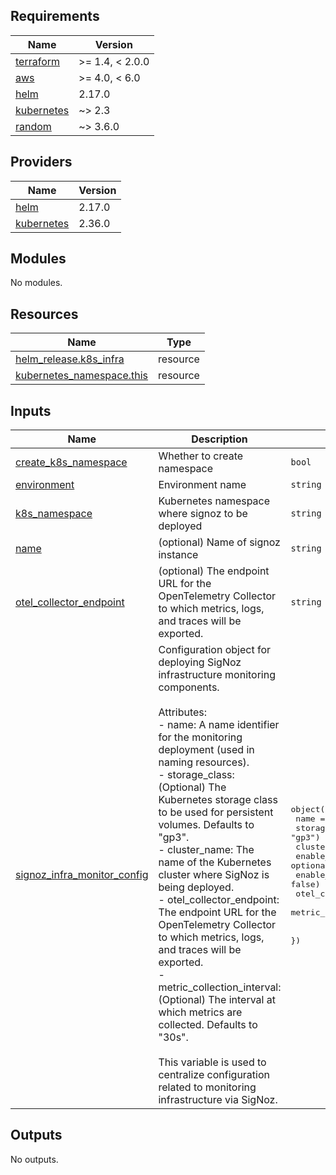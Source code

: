 <!-- BEGINNING OF PRE-COMMIT-TERRAFORM DOCS HOOK -->
## Requirements

| Name | Version |
|------|---------|
| <a name="requirement_terraform"></a> [terraform](#requirement\_terraform) | >= 1.4, < 2.0.0 |
| <a name="requirement_aws"></a> [aws](#requirement\_aws) | >= 4.0, < 6.0 |
| <a name="requirement_helm"></a> [helm](#requirement\_helm) | 2.17.0 |
| <a name="requirement_kubernetes"></a> [kubernetes](#requirement\_kubernetes) | ~> 2.3 |
| <a name="requirement_random"></a> [random](#requirement\_random) | ~> 3.6.0 |

## Providers

| Name | Version |
|------|---------|
| <a name="provider_helm"></a> [helm](#provider\_helm) | 2.17.0 |
| <a name="provider_kubernetes"></a> [kubernetes](#provider\_kubernetes) | 2.36.0 |

## Modules

No modules.

## Resources

| Name | Type |
|------|------|
| [helm_release.k8s_infra](https://registry.terraform.io/providers/hashicorp/helm/2.17.0/docs/resources/release) | resource |
| [kubernetes_namespace.this](https://registry.terraform.io/providers/hashicorp/kubernetes/latest/docs/resources/namespace) | resource |

## Inputs

| Name | Description | Type | Default | Required |
|------|-------------|------|---------|:--------:|
| <a name="input_create_k8s_namespace"></a> [create\_k8s\_namespace](#input\_create\_k8s\_namespace) | Whether to create namespace | `bool` | `true` | no |
| <a name="input_environment"></a> [environment](#input\_environment) | Environment name | `string` | n/a | yes |
| <a name="input_k8s_namespace"></a> [k8s\_namespace](#input\_k8s\_namespace) | Kubernetes namespace where signoz to be deployed | `string` | n/a | yes |
| <a name="input_name"></a> [name](#input\_name) | (optional) Name of signoz instance | `string` | `"signoz"` | no |
| <a name="input_otel_collector_endpoint"></a> [otel\_collector\_endpoint](#input\_otel\_collector\_endpoint) | (optional) The endpoint URL for the OpenTelemetry Collector to which metrics, logs, and traces will be exported. | `string` | `null` | no |
| <a name="input_signoz_infra_monitor_config"></a> [signoz\_infra\_monitor\_config](#input\_signoz\_infra\_monitor\_config) | Configuration object for deploying SigNoz infrastructure monitoring components.<br><br>Attributes:<br>- name: A name identifier for the monitoring deployment (used in naming resources).<br>- storage\_class: (Optional) The Kubernetes storage class to be used for persistent volumes. Defaults to "gp3".<br>- cluster\_name: The name of the Kubernetes cluster where SigNoz is being deployed.<br>- otel\_collector\_endpoint: The endpoint URL for the OpenTelemetry Collector to which metrics, logs, and traces will be exported.<br>- metric\_collection\_interval: (Optional) The interval at which metrics are collected. Defaults to "30s".<br><br>This variable is used to centralize configuration related to monitoring infrastructure via SigNoz. | <pre>object({<br>    name                       = string<br>    storage_class              = optional(string, "gp3")<br>    cluster_name               = string<br>    enable_log_collection      = optional(bool, false)<br>    enable_metrics_collection  = optional(bool, false)<br>    otel_collector_endpoint    = optional(string, null)<br>    metric_collection_interval = optional(string, "30s")<br><br>  })</pre> | <pre>{<br>  "cluster_name": null,<br>  "name": null<br>}</pre> | no |

## Outputs

No outputs.
<!-- END OF PRE-COMMIT-TERRAFORM DOCS HOOK -->
